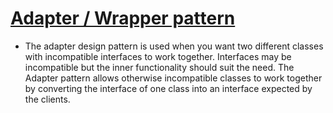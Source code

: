 [Adapter / Wrapper pattern](http://en.wikipedia.org/wiki/Adapter_pattern)
=================

* The adapter design pattern is used when you want two different classes with incompatible interfaces to work together.
  Interfaces may be incompatible but the inner functionality should suit the need.
  The Adapter pattern allows otherwise incompatible classes to work together by converting the interface of 
  one class into an interface expected by the clients.

